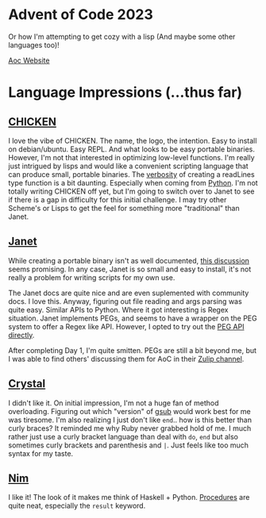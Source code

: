 # Advent of Code 2023

Or how I'm attempting to get cozy with a lisp (And maybe some other languages too)!

[Aoc Website](https://adventofcode.com/2023)

# Language Impressions (...thus far)

## [CHICKEN](https://call-cc.org/)

I love the vibe of CHICKEN. The name, the logo, the intention. Easy to install on debian/ubuntu. Easy REPL. And what looks to be easy portable binaries. However, I'm not that interested in optimizing low-level functions. I'm really just intrigued by lisps and would like a convenient scripting language that can produce small, portable binaries. The [verbosity](https://stackoverflow.com/questions/16335454/reading-from-file-using-scheme) of creating a readLines type function is a bit daunting. Especially when coming from [Python](https://stackoverflow.com/questions/3277503/how-to-read-a-file-line-by-line-into-a-list/35622867#35622867). I'm not totally writing CHICKEN off yet, but I'm going to switch over to Janet to see if there is a gap in difficulty for this initial challenge. I may try other Scheme's or Lisps to get the feel for something more "traditional" than Janet.

## [Janet](https://janet-lang.org/)

While creating a portable binary isn't as well documented, [this discussion](https://github.com/janet-lang/janet/discussions/818) seems promising. In any case, Janet is so small and easy to install, it's not really a problem for writing scripts for my own use.

The Janet docs are quite nice and are even suplemented with community docs. I love this. Anyway, figuring out file reading and args parsing was quite easy. Similar APIs to Python. Where it got interesting is Regex situation. Janet implements PEGs, and seems to have a wrapper on the PEG system to offer a Regex like API. However, I opted to try out the [PEG API directly](https://janetdocs.com/peg/find-all).

After completing Day 1, I'm quite smitten. PEGs are still a bit beyond me, but I was able to find others' discussing them for AoC in their [Zulip channel](https://janet.zulipchat.com/).

## [Crystal](https://crystal-lang.org/)

I didn't like it. On initial impression,  I'm not a huge fan of method overloading. Figuring out which "version" of [gsub](https://crystal-lang.org/api/1.10.1/String.html#gsub%28string%3AString%2C%26%29%3AString-instance-method) would work best for me was tiresome. I'm also realizing I just don't like `end`.. how is this better than curly braces? It reminded me why Ruby never grabbed hold of me. I much rather just use a curly bracket language than deal with `do`, `end` but also sometimes curly brackets and parenthesis and `|`. Just feels like too much syntax for my taste.

## [Nim](https://nim-lang.org/)

I like it! The look of it makes me think of Haskell + Python. [Procedures](https://narimiran.github.io/nim-basics/#_procedures) are quite neat, especially the `result` keyword. 
